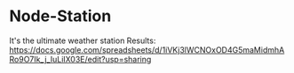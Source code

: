 # Node-Station
It's the ultimate weather station
Results: https://docs.google.com/spreadsheets/d/1iVKj3lWCNOxOD4G5maMidmhARo9O7Ik_j_IuLiIX03E/edit?usp=sharing
